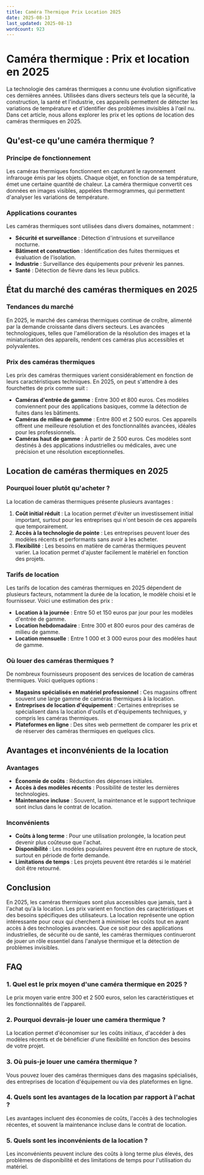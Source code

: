 ```yaml
---
title: Caméra Thermique Prix Location 2025
date: 2025-08-13
last_updated: 2025-08-13
wordcount: 923
---
```


# Caméra thermique : Prix et location en 2025

La technologie des caméras thermiques a connu une évolution significative ces dernières années. Utilisées dans divers secteurs tels que la sécurité, la construction, la santé et l'industrie, ces appareils permettent de détecter les variations de température et d'identifier des problèmes invisibles à l'œil nu. Dans cet article, nous allons explorer les prix et les options de location des caméras thermiques en 2025.

## Qu'est-ce qu'une caméra thermique ?

### Principe de fonctionnement

Les caméras thermiques fonctionnent en capturant le rayonnement infrarouge émis par les objets. Chaque objet, en fonction de sa température, émet une certaine quantité de chaleur. La caméra thermique convertit ces données en images visibles, appelées thermogrammes, qui permettent d'analyser les variations de température.

### Applications courantes

Les caméras thermiques sont utilisées dans divers domaines, notamment :

- **Sécurité et surveillance** : Détection d'intrusions et surveillance nocturne.
- **Bâtiment et construction** : Identification des fuites thermiques et évaluation de l'isolation.
- **Industrie** : Surveillance des équipements pour prévenir les pannes.
- **Santé** : Détection de fièvre dans les lieux publics.

## État du marché des caméras thermiques en 2025

### Tendances du marché

En 2025, le marché des caméras thermiques continue de croître, alimenté par la demande croissante dans divers secteurs. Les avancées technologiques, telles que l'amélioration de la résolution des images et la miniaturisation des appareils, rendent ces caméras plus accessibles et polyvalentes.

### Prix des caméras thermiques

Les prix des caméras thermiques varient considérablement en fonction de leurs caractéristiques techniques. En 2025, on peut s'attendre à des fourchettes de prix comme suit :

- **Caméras d'entrée de gamme** : Entre 300 et 800 euros. Ces modèles conviennent pour des applications basiques, comme la détection de fuites dans les bâtiments.
- **Caméras de milieu de gamme** : Entre 800 et 2 500 euros. Ces appareils offrent une meilleure résolution et des fonctionnalités avancées, idéales pour les professionnels.
- **Caméras haut de gamme** : À partir de 2 500 euros. Ces modèles sont destinés à des applications industrielles ou médicales, avec une précision et une résolution exceptionnelles.

## Location de caméras thermiques en 2025

### Pourquoi louer plutôt qu'acheter ?

La location de caméras thermiques présente plusieurs avantages :

1. **Coût initial réduit** : La location permet d'éviter un investissement initial important, surtout pour les entreprises qui n'ont besoin de ces appareils que temporairement.
2. **Accès à la technologie de pointe** : Les entreprises peuvent louer des modèles récents et performants sans avoir à les acheter.
3. **Flexibilité** : Les besoins en matière de caméras thermiques peuvent varier. La location permet d'ajuster facilement le matériel en fonction des projets.

### Tarifs de location

Les tarifs de location des caméras thermiques en 2025 dépendent de plusieurs facteurs, notamment la durée de la location, le modèle choisi et le fournisseur. Voici une estimation des prix :

- **Location à la journée** : Entre 50 et 150 euros par jour pour les modèles d'entrée de gamme.
- **Location hebdomadaire** : Entre 300 et 800 euros pour des caméras de milieu de gamme.
- **Location mensuelle** : Entre 1 000 et 3 000 euros pour des modèles haut de gamme.

### Où louer des caméras thermiques ?

De nombreux fournisseurs proposent des services de location de caméras thermiques. Voici quelques options :

- **Magasins spécialisés en matériel professionnel** : Ces magasins offrent souvent une large gamme de caméras thermiques à la location.
- **Entreprises de location d'équipement** : Certaines entreprises se spécialisent dans la location d'outils et d'équipements techniques, y compris les caméras thermiques.
- **Plateformes en ligne** : Des sites web permettent de comparer les prix et de réserver des caméras thermiques en quelques clics.

## Avantages et inconvénients de la location

### Avantages

- **Économie de coûts** : Réduction des dépenses initiales.
- **Accès à des modèles récents** : Possibilité de tester les dernières technologies.
- **Maintenance incluse** : Souvent, la maintenance et le support technique sont inclus dans le contrat de location.

### Inconvénients

- **Coûts à long terme** : Pour une utilisation prolongée, la location peut devenir plus coûteuse que l'achat.
- **Disponibilité** : Les modèles populaires peuvent être en rupture de stock, surtout en période de forte demande.
- **Limitations de temps** : Les projets peuvent être retardés si le matériel doit être retourné.

## Conclusion

En 2025, les caméras thermiques sont plus accessibles que jamais, tant à l'achat qu'à la location. Les prix varient en fonction des caractéristiques et des besoins spécifiques des utilisateurs. La location représente une option intéressante pour ceux qui cherchent à minimiser les coûts tout en ayant accès à des technologies avancées. Que ce soit pour des applications industrielles, de sécurité ou de santé, les caméras thermiques continueront de jouer un rôle essentiel dans l'analyse thermique et la détection de problèmes invisibles.

## FAQ

### 1. Quel est le prix moyen d'une caméra thermique en 2025 ?

Le prix moyen varie entre 300 et 2 500 euros, selon les caractéristiques et les fonctionnalités de l'appareil.

### 2. Pourquoi devrais-je louer une caméra thermique ?

La location permet d'économiser sur les coûts initiaux, d'accéder à des modèles récents et de bénéficier d'une flexibilité en fonction des besoins de votre projet.

### 3. Où puis-je louer une caméra thermique ?

Vous pouvez louer des caméras thermiques dans des magasins spécialisés, des entreprises de location d'équipement ou via des plateformes en ligne.

### 4. Quels sont les avantages de la location par rapport à l'achat ?

Les avantages incluent des économies de coûts, l'accès à des technologies récentes, et souvent la maintenance incluse dans le contrat de location.

### 5. Quels sont les inconvénients de la location ?

Les inconvénients peuvent inclure des coûts à long terme plus élevés, des problèmes de disponibilité et des limitations de temps pour l'utilisation du matériel.